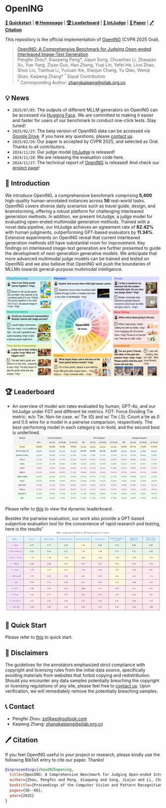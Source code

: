 # OpenING

[**🚀 Quickstart**](https://github.com/LanceZPF/OpenING?tab=readme-ov-file#-quick-start) | [**🌐 Homepage**](https://opening-benchmark.github.io/) | [**🏆 Leaderboard**](https://opening-benchmark.github.io/#leaderboard) | [**🤗 IntJudge**](https://huggingface.co/IntJudge/IntJudge) | [**📖 Paper**](https://openaccess.thecvf.com/content/CVPR2025/html/Zhou_OpenING_A_Comprehensive_Benchmark_for_Judging_Open-ended_Interleaved_Image-Text_Generation_CVPR_2025_paper.html) | [**🖊️ Citation**](https://github.com/LanceZPF/OpenING?tab=readme-ov-file#%EF%B8%8F-citation) 

This repository is the official implementation of [OpenING](https://openaccess.thecvf.com/content/CVPR2025/html/Zhou_OpenING_A_Comprehensive_Benchmark_for_Judging_Open-ended_Interleaved_Image-Text_Generation_CVPR_2025_paper.html) (CVPR 2025 Oral).

> [OpenING: A Comprehensive Benchmark for Judging Open-ended Interleaved Image-Text Generation](https://openaccess.thecvf.com/content/CVPR2025/html/Zhou_OpenING_A_Comprehensive_Benchmark_for_Judging_Open-ended_Interleaved_Image-Text_Generation_CVPR_2025_paper.html)  
> Pengfei Zhou*, Xiaopeng Peng*, Jiajun Song, Chuanhao Li, Zhaopan Xu, Yue Yang, Ziyao Guo, Hao Zhang, Yuqi Lin, Yefei He, Lirui Zhao, Shuo Liu, Tianhua Li, Yuxuan Xie, Xiaojun Chang, Yu Qiao, Wenqi Shao, Kaipeng Zhang†
> <sup>\*</sup> Equal Contribution  
> <sup>†</sup> Corresponding Author: zhangkaipeng@pjlab.org.cn

## 💡 News

- `2025/07/05`: The outputs of different MLLM generators on OpenING can be accessed via [Hugging Face](https://opening-benchmark.github.io/). We are committed to making it easier and faster for users of our benchmark to conduct one-click tests. Stay tuned!
- `2025/02/27`: The beta version of OpenING data can be accessed via [Google Drive](https://drive.google.com/file/d/1Mp0VRBVjxJyX4pn5h8pD7NDlaS829ghr/view?usp=sharing). If you have any questions, please [contact us](https://github.com/LanceZPF/OpenING?tab=readme-ov-file#contact).
- `2025/02/26`: Our paper is accepted by CVPR 2025, and selected as Oral. Thanks to all contributors.
- `2024/11/29`: Our judge model [IntJudge](https://huggingface.co/IntJudge/IntJudge) is released!
- `2024/11/28`: We are releasing the evaluation code here.
- `2024/11/27`: The technical report of [OpenING](https://arxiv.org/abs/2411.18499) is released! And check our [project page](https://opening-benchmark.github.io)!

## 📖 Introduction
We introduce OpenING, a comprehensive benchmark comprising <b>5,400</b> high-quality human-annotated instances across <b>56</b> real-world tasks. OpenING covers diverse daily scenarios such as travel guide, design, and brainstorming, offering a robust platform for challenging interleaved generation methods. In addition, we present IntJudge, a judge model for evaluating open-ended multimodal generation methods. Trained with a novel data pipeline, our IntJudge achieves an agreement rate of <b>82.42%</b> with human judgments, outperforming GPT-based evaluators by <b>11.34%</b>. Extensive experiments on OpenING reveal that current interleaved generation methods still have substantial room for improvement. Key findings on interleaved image-text generation are further presented to guide the development of next-generation generative models. We anticipate that more advanced multimodal judge models can be trained and tested on OpenING and we also believe that OpenING will push the boundaries of MLLMs towards general-purpose multimodal intelligence.

![Alt text](assets/overview_opening.jpg)

## 🏆 Leaderboard

- An overview of model win rates evaluated by human, GPT-4o, and our IntJudge under FDT and different tie metrics. FDT: Force Dividing Tie metric. w/o Tie: Non-tie case. w/ Tie (0) and w/ Tie (.5): Count a tie as 0 and 0.5 wins for a model in a pairwise comparison, respectively. The best-performing model in each category is in-bold, and the second best is underlined.
![overview](assets/ranking.png)

Please refer to [this](https://opening-benchmark.github.io/#leaderboard) to view the dynamic leaderboard.

Besides the pairwise evaluation, our work also provide a GPT-based subjective evaluation tool for the convenience of rapid research and testing, here is the results"
![overview2](assets/model_rankings_table.png)

## 🚀 Quick Start

Please refer to [this](Quickstart.md) to quick start.

## 🌟 Disclaimers
The guidelines for the annotators emphasized strict compliance with copyright and licensing rules from the initial data source, specifically avoiding materials from websites that forbid copying and redistribution. 
Should you encounter any data samples potentially breaching the copyright or licensing regulations of any site, please feel free to [contact us](https://github.com/LanceZPF/OpenING?tab=readme-ov-file#contact). Upon verification, we will immediately remove the potentially breaching samples.

## 📞 Contact
- Pengfei Zhou: zpf4wp@outlook.com
- Kaipeng Zhang: zhangkaipeng@pjlab.org.cn

## 🖊️ Citation 
If you feel OpenING useful in your project or research, please kindly use the following BibTeX entry to cite our paper. Thanks!
```bibtex
@inproceedings{zhou2025opening,
  title={OpenING: A Comprehensive Benchmark for Judging Open-ended Interleaved Image-Text Generation},
  author={Zhou, Pengfei and Peng, Xiaopeng and Song, Jiajun and Li, Chuanhao and Xu, Zhaopan and Yang, Yue and Guo, Ziyao and Zhang, Hao and Lin, Yuqi and He, Yefei and others},
  booktitle={Proceedings of the Computer Vision and Pattern Recognition Conference},
  pages={56--66},
  year={2025}
}